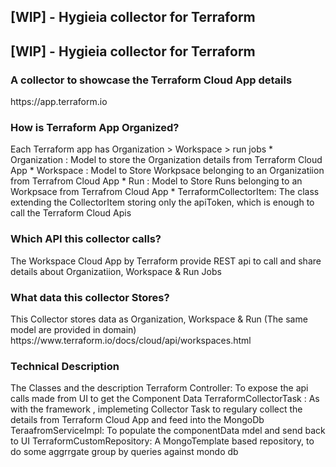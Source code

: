 ## [WIP] - Hygieia collector for Terraform
## [WIP] - Hygieia collector for Terraform
<h3>A collector to showcase the Terraform Cloud App details</h3>
https://app.terraform.io

<h3>How is Terraform App Organized?</h3>
 Each Terraform app has Organization > Workspace > run jobs
 * Organization : Model to store the Organization details from Terraform Cloud App
 * Workspace : Model to Store Workpsace belonging to an Organizatiion from Terrafrom Cloud App
 * Run : Model to Store Runs belonging to an Workpsace from Terrafrom Cloud App
 * TerraformCollectorItem: The class extending the CollectorItem storing only the apiToken, which is enough to call the Terraform Cloud   Apis

<h3>Which API this collector calls?</h3>
  The Workspace Cloud App by Terraform provide REST api to call and share details about Organizatiion, Workspace & Run Jobs

<h3>What data this collector Stores?</h3>
  This Collector stores data as Organization, Workspace & Run (The same model are provided in domain)
  https://www.terraform.io/docs/cloud/api/workspaces.html

<h3>Technical Description</h3>
  The Classes and the description
  Terraform Controller: To expose the api calls made from UI to get the Component Data
  TerraformCollectorTask : As with the framework , implemeting Collector Task to regulary collect the details from Terraform Cloud App     and feed into the MongoDb
  TeraafromServiceImpl: To populate the componentData mdel and send back to UI
  TerraformCustomRepository: A MongoTemplate based repository, to do some aggrrgate group by queries against mondo db




